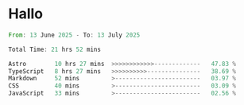 # Hallo
<!--START_SECTION:waka-->

```rust
From: 13 June 2025 - To: 13 July 2025

Total Time: 21 hrs 52 mins

Astro        10 hrs 27 mins  >>>>>>>>>>>>-------------   47.83 %
TypeScript   8 hrs 27 mins   >>>>>>>>>>---------------   38.69 %
Markdown     52 mins         >------------------------   03.97 %
CSS          40 mins         >------------------------   03.09 %
JavaScript   33 mins         >------------------------   02.56 %
```

<!--END_SECTION:waka-->
